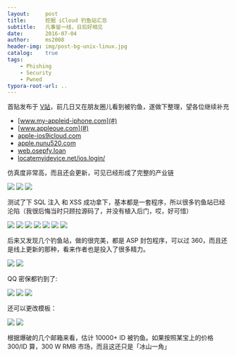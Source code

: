 ```yaml
---
layout:     post
title:      挖掘 iCloud 钓鱼站汇总
subtitle:   凡事留一线，日后好相见
date:       2016-07-04
author:     ms2008
header-img: img/post-bg-unix-linux.jpg
catalog:    true
tags:
    - Phishing
    - Security
    - Pwned
typora-root-url: ..
---
```


首贴发布于 [V站](https://www.v2ex.com/t/264398)，前几日又在朋友圈儿看到被钓鱼，遂做下整理，望各位继续补充

- [www.my-appleid-iphone.com](#)
- [www.appleoue.com](#)
- [apple-ios9icloud.com](#)
- [apple.nunu520.com](#)
- [web.osepfy.loan](#)
- [locatemyidevice.net/ios.login/](#)

仿真度非常高，而且还会更新，可见已经形成了完整的产业链

![](/img/in-post/phishing/pwned-1.jpg)
![](/img/in-post/phishing/pwned-2.jpg)
![](/img/in-post/phishing/pwned-3.jpg)

测试了下 SQL 注入 和 XSS 成功拿下，基本都是一套程序，所以很多钓鱼站已经沦陷（我很后悔当时只顾拉源码了，并没有植入后门，哎，好可惜）

![](/img/in-post/phishing/pwned-4.jpg)
![](/img/in-post/phishing/pwned-17.jpg)
![](/img/in-post/phishing/pwned-5.jpg)
![](/img/in-post/phishing/pwned-6.jpg)
![](/img/in-post/phishing/pwned-7.jpg)
![](/img/in-post/phishing/pwned-8.jpg)
![](/img/in-post/phishing/pwned-9.jpg)

后来又发现几个钓鱼站，做的很完美，都是 ASP 封包程序，可以过 360，而且还是线上更新的那种，看来作者也是投入了很多精力。

![](/img/in-post/phishing/pwned-10.png)
![](/img/in-post/phishing/pwned-11.png)

QQ 密保都钓到了:

![](/img/in-post/phishing/pwned-14.png)
![](/img/in-post/phishing/pwned-15.png)
![](/img/in-post/phishing/pwned-16.png)

还可以更改模板：

![](/img/in-post/phishing/pwned-12.png)
![](/img/in-post/phishing/pwned-13.png)

根据爆破的几个邮箱来看，估计 10000+ ID 被钓鱼。如果按照某宝上的价格 300/ID 算，300 W RMB 市场，而且这还只是「冰山一角」

